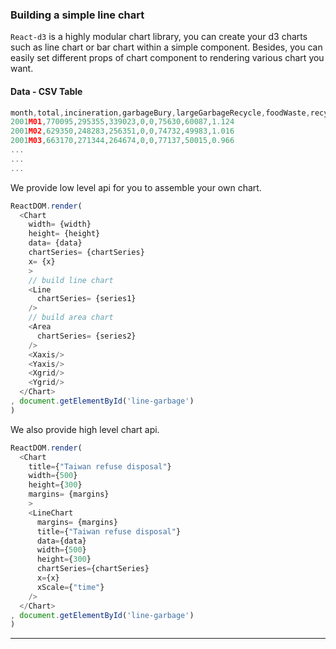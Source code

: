 ### Building a simple line chart

`React-d3` is a highly modular chart library, you can create your d3 charts such as line chart or bar chart within a simple component. Besides, you can easily set different props of chart component to rendering various chart you want.

<div id="line-garbage" class="demo home-right"></div>

<!--!!import '../../react-d3-example/simple/line/line_garbage.js';-->

#### Data - CSV Table

```js
month,total,incineration,garbageBury,largeGarbageRecycle,foodWaste,recycle,other,average
2001M01,770095,295355,339023,0,0,75630,60087,1.124
2001M02,629350,248283,256351,0,0,74732,49983,1.016
2001M03,663170,271344,264674,0,0,77137,50015,0.966
...
...
...
```

We provide low level api for you to assemble your own chart.

```js
ReactDOM.render(
  <Chart
    width= {width}
    height= {height}
    data= {data}
    chartSeries= {chartSeries}
    x= {x}
    >
    // build line chart
    <Line
      chartSeries= {series1}
    />
    // build area chart
    <Area
      chartSeries= {series2}
    />
    <Xaxis/>
    <Yaxis/>
    <Xgrid/>
    <Ygrid/>
  </Chart>
, document.getElementById('line-garbage')
)
```

We also provide high level chart api.

```js
ReactDOM.render(
  <Chart
    title={"Taiwan refuse disposal"}
    width={500}
    height={300}
    margins= {margins}
    >
    <LineChart
      margins= {margins}
      title={"Taiwan refuse disposal"}
      data={data}
      width={500}
      height={300}
      chartSeries={chartSeries}
      x={x}
      xScale={"time"}
    />
  </Chart>
, document.getElementById('line-garbage')
)
```


<script src="/react-d3-example/dist/simple/min/line_garbage.min.js"></script>

---
